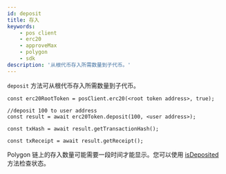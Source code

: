 ```yaml
---
id: deposit
title: 存入
keywords:
    - pos client
    - erc20
    - approveMax
    - polygon
    - sdk
description: '从根代币存入所需数量到子代币。'
---
```


`deposit` 方法可从根代币存入所需数量到子代币。

```
const erc20RootToken = posClient.erc20(<root token address>, true);

//deposit 100 to user address
const result = await erc20Token.deposit(100, <user address>);

const txHash = await result.getTransactionHash();

const txReceipt = await result.getReceipt();

```

Polygon 链上的存入数量可能需要一段时间才能显示。您可以使用 [isDeposited](/docs/develop/ethereum-polygon/matic-js/pos/is-deposited) 方法检查状态。
